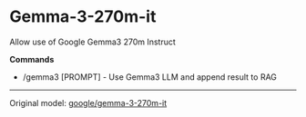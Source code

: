 # Gemma-3-270m-it

Allow use of Google Gemma3 270m Instruct

**Commands**
* /gemma3 [PROMPT] - Use Gemma3 LLM and append result to RAG

----

Original model: [google/gemma-3-270m-it](https://huggingface.co/google/gemma-3-270m-it)

